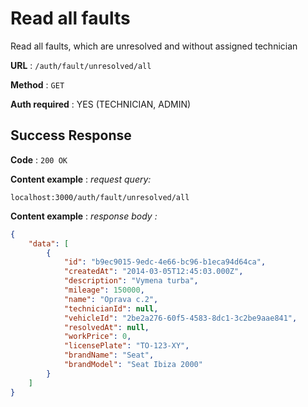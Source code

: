 # Read all faults

Read all faults, which are unresolved and without assigned technician

**URL** : `/auth/fault/unresolved/all`

**Method** : `GET`

**Auth required** : YES (TECHNICIAN, ADMIN)

## Success Response

**Code** : `200 OK`

**Content example** : *request query:*

```code
localhost:3000/auth/fault/unresolved/all
```

**Content example** : *response body :*

```json
{
	"data": [
		{
			"id": "b9ec9015-9edc-4e66-bc96-b1eca94d64ca",
			"createdAt": "2014-03-05T12:45:03.000Z",
			"description": "Vymena turba",
			"mileage": 150000,
			"name": "Oprava c.2",
			"technicianId": null,
			"vehicleId": "2be2a276-60f5-4583-8dc1-3c2be9aae841",
			"resolvedAt": null,
			"workPrice": 0,
			"licensePlate": "TO-123-XY",
			"brandName": "Seat",
			"brandModel": "Seat Ibiza 2000"
		}
	]
}
```